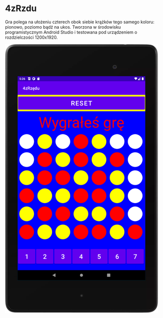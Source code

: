 # 4zRzdu
Gra polega na ułożeniu czterech obok siebie krążków tego samego koloru: pionowo, poziomo bądź na ukos. 
Tworzona w środowisku programistycznym Android Studio i testowana pod urządzeniem o rozdzielczości 1200x1920.

![Screenshot](screenshot.png)
